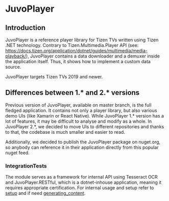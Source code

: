 JuvoPlayer
=======

## Introduction

JuvoPlayer is a reference player library for Tizen TVs written using Tizen .NET technology.
Contrary to Tizen.Multimedia.Player API
(see: https://docs.tizen.org/application/dotnet/guides/multimedia/media-playback/),
JuvoPlayer contains a data downloader and a demuxer inside the application itself.
Thus, it shows how to implement a custom data source.

JuvoPlayer targets Tizen TVs 2019 and newer.

## Differences between 1.* and 2.* versions

Previous version of JuvoPlayer, available on master branch, is the full fledged application.
It contains not only a player library, but also various demo UIs (like Xamarin or React Native).
While JuvoPlayer 1.* version has a lot of features, it may be difficult to analyse and modify
as a whole. In JuvoPlayer 2.*, we decided to move UIs to different repositories and thanks to that,
the codebase is much smaller and easier to read.

Additionally, we decided to publish the JuvoPlayer package on nuget.org, so anybody can reference
it in their application directly from this popular nuget feed.

### IntegrationTests

The module serves as a framework for internal API using Tesseract OCR and JuvoPlayer.RESTful, which is a dotnet-inhouse application, meaning it requires appropriate certification. For internal usage and setup refer to [setup](IntegrationTests/setup/README.md) and if need [generating_content](IntegrationTests/generating_content/README.md).
